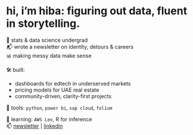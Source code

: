 # hi, i’m hiba: figuring out data, fluent in storytelling.

📍 stats & data science undergrad  
📬 wrote a newsletter on identity, detours & careers  
📊 making messy data make sense

🛠️ built:
- dashboards for edtech in underserved markets  
- pricing models for UAE real estate  
- community-driven, clarity-first projects

🔧 tools: `python`, `power bi`, `sap cloud`, `folium`

🧠 learning: `AWS Lex`, R for inference  
📫 [newsletter](https://progressrundown.substack.com) | [linkedin](https://linkedin.com/in/hibaehsan)
